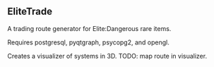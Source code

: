 ## EliteTrade

A trading route generator for Elite:Dangerous rare items.

Requires postgresql, pyqtgraph, psycopg2, and opengl.

Creates a visualizer of systems in 3D. TODO: map route in visualizer.

